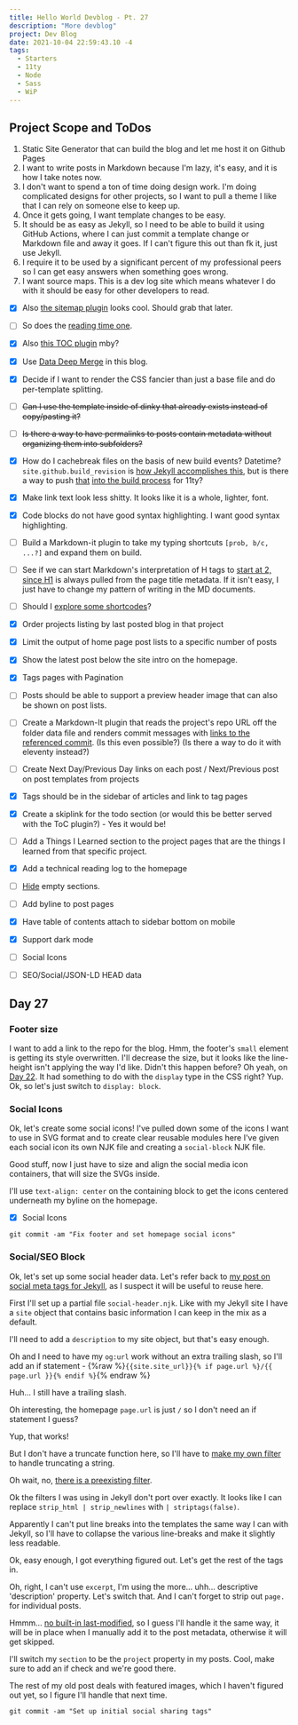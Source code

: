 ```yaml
---
title: Hello World Devblog - Pt. 27
description: "More devblog"
project: Dev Blog
date: 2021-10-04 22:59:43.10 -4
tags:
  - Starters
  - 11ty
  - Node
  - Sass
  - WiP
---
```


## Project Scope and ToDos

1. Static Site Generator that can build the blog and let me host it on Github Pages
2. I want to write posts in Markdown because I'm lazy, it's easy, and it is how I take notes now.
3. I don't want to spend a ton of time doing design work. I'm doing complicated designs for other projects, so I want to pull a theme I like that I can rely on someone else to keep up.
4. Once it gets going, I want template changes to be easy.
5. It should be as easy as Jekyll, so I need to be able to build it using GitHub Actions, where I can just commit a template change or Markdown file and away it goes. If I can't figure this out than fk it, just use Jekyll.
6. I require it to be used by a significant percent of my professional peers so I can get easy answers when something goes wrong.
7. I want source maps. This is a dev log site which means whatever I do with it should be easy for other developers to read.

- [x] Also [the sitemap plugin](https://www.npmjs.com/package/@quasibit/eleventy-plugin-sitemap) looks cool. Should grab that later.

- [ ] So does the [reading time one](https://www.npmjs.com/package/eleventy-plugin-reading-time).

- [x] Also [this TOC plugin](https://github.com/jdsteinbach/eleventy-plugin-toc/) mby?

- [x] Use [Data Deep Merge](https://www.11ty.dev/docs/data-deep-merge/) in this blog.

- [x] Decide if I want to render the CSS fancier than just a base file and do per-template splitting.

<s>

- [ ] Can I use the template inside of dinky that already exists instead of copy/pasting it?

</s>

<s>

- [ ] Is there a way to have permalinks to posts contain metadata without organizing them into subfolders?

</s>

- [x] How do I cachebreak files on the basis of new build events? Datetime? `site.github.build_revision` is [how Jekyll accomplishes this](https://github.com/jekyll/github-metadata/blob/master/docs/site.github.md), but is there a way to push [that](https://docs.github.com/en/actions/reference/context-and-expression-syntax-for-github-actions#github-context) [into the build process](https://stackoverflow.com/questions/54310050/how-to-version-build-artifacts-using-github-actions) for 11ty?

- [x] Make link text look less shitty. It looks like it is a whole, lighter, font.

- [x] Code blocks do not have good syntax highlighting. I want good syntax highlighting.

- [ ] Build a Markdown-it plugin to take my typing shortcuts `[prob, b/c, ...?]` and expand them on build.

- [ ] See if we can start Markdown's interpretation of H tags to [start at 2, since H1](https://developer.mozilla.org/en-US/docs/Web/HTML/Element/Heading_Elements#multiple_h1) is always pulled from the page title metadata. If it isn't easy, I just have to change my pattern of writing in the MD documents.

- [ ] Should I [explore some shortcodes](https://www.madebymike.com.au/writing/11ty-filters-data-shortcodes/)?

- [x] Order projects listing by last posted blog in that project

- [x] Limit the output of home page post lists to a specific number of posts

- [x] Show the latest post below the site intro on the homepage.

- [x] Tags pages with Pagination

- [ ] Posts should be able to support a preview header image that can also be shown on post lists.

- [ ] Create a Markdown-It plugin that reads the project's repo URL off the folder data file and renders commit messages with [links to the referenced commit](https://stackoverflow.com/questions/15919635/on-github-api-what-is-the-best-way-to-get-the-last-commit-message-associated-w). (Is this even possible?) (Is there a way to do it with eleventy instead?)

- [ ] Create Next Day/Previous Day links on each post / Next/Previous post on post templates from projects

- [x] Tags should be in the sidebar of articles and link to tag pages

- [x] Create a skiplink for the todo section (or would this be better served with the ToC plugin?) - Yes it would be!

- [ ] Add a Things I Learned section to the project pages that are the things I learned from that specific project.

- [x] Add a technical reading log to the homepage

- [ ] [Hide](https://developer.mozilla.org/en-US/docs/Web/CSS/:empty) empty sections.

- [ ] Add byline to post pages

- [x] Have table of contents attach to sidebar bottom on mobile

- [x] Support dark mode

- [ ] Social Icons

- [ ] SEO/Social/JSON-LD HEAD data

## Day 27

### Footer size

I want to add a link to the repo for the blog. Hmm, the footer's `small` element is getting its style overwritten. I'll decrease the size, but it looks like the line-height isn't applying the way I'd like. Didn't this happen before? Oh yeah, on [Day 22](./hello-day-22.md). It had something to do with the `display` type in the CSS right? Yup. Ok, so let's just switch to `display: block`.

### Social Icons

Ok, let's create some social icons! I've pulled down some of the icons I want to use in SVG format and to create clear reusable modules here I've given each social icon its own NJK file and creating a `social-block` NJK file.

Good stuff, now I just have to size and align the social media icon containers, that will size the SVGs inside.

I'll use `text-align: center` on the containing block to get the icons centered underneath my byline on the homepage.

- [x] Social Icons

`git commit -am "Fix footer and set homepage social icons"`

### Social/SEO Block

Ok, let's set up some social header data. Let's refer back to [my post on social meta tags for Jekyll](https://aramzs.github.io/jekyll/social-media/2015/11/11/be-social-with-jekyll.html), as I suspect it will be useful to reuse here.

First I'll set up a partial file `social-header.njk`. Like with my Jekyll site I have a `site` object that contains basic information I can keep in the mix as a default.

I'll need to add a `description` to my site object, but that's easy enough.

Oh and I need to have my `og:url` work without an extra trailing slash, so I'll add an if statement - {%raw %}`{{site.site_url}}{% if page.url %}/{{ page.url }}{% endif %}`{% endraw %}

Huh... I still have a trailing slash.

Oh interesting, the homepage `page.url` is just `/` so I don't need an if statement I guess?

Yup, that works!

But I don't have a truncate function here, so I'll have to [make my own filter](https://mozilla.github.io/nunjucks/api#custom-filters) to handle truncating a string.

Oh wait, no, [there is a preexisting filter](https://mozilla.github.io/nunjucks/templating.html#truncate).

Ok the filters I was using in Jekyll don't port over exactly. It looks like I can replace `strip_html | strip_newlines` with `| striptags(false)`.

Apparently I can't put line breaks into the templates the same way I can with Jekyll, so I'll have to collapse the various line-breaks and make it slightly less readable.

Ok, easy enough, I got everything figured out. Let's get the rest of the tags in.

Oh, right, I can't use `excerpt`, I'm using the more... uhh... descriptive 'description' property. Let's switch that. And I can't forget to strip out `page.` for individual posts.

Hmmm... [no built-in last-modified](https://github.com/11ty/eleventy/issues/869), so I guess I'll handle it the same way, it will be in place when I manually add it to the post metadata, otherwise it will get skipped.

I'll switch my `section` to be the `project` property in my posts. Cool, make sure to add an if check and we're good there.

The rest of my old post deals with featured images, which I haven't figured out yet, so I figure I'll handle that next time.

`git commit -am "Set up initial social sharing tags"`

